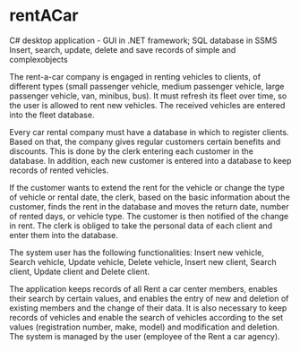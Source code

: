 # rentACar

C# desktop application - GUI in .NET framework;
SQL database in SSMS
Insert, search, update, delete and save records of simple and complexobjects


The rent-a-car company is engaged in renting vehicles to clients, of different types (small passenger vehicle, medium passenger vehicle, large passenger vehicle, van, minibus, bus). It must refresh its fleet over time, so the user is allowed to rent new vehicles. The received vehicles are entered into the fleet database.

Every car rental company must have a database in which to register clients. Based on that, the company gives regular customers certain benefits and discounts. This is done by the clerk entering each customer in the database. In addition, each new customer is entered into a database to keep records of rented vehicles.

If the customer wants to extend the rent for the vehicle or change the type of vehicle or rental date, the clerk, based on the basic information about the customer, finds the rent in the database and moves the return date, number of rented days, or vehicle type. The customer is then notified of the change in rent. The clerk is obliged to take the personal data of each client and enter them into the database.

The system user has the following functionalities: Insert new vehicle, Search vehicle, Update vehicle, Delete vehicle, Insert new client, Search client, Update client and Delete client.

The application keeps records of all Rent a car center members, enables their search by certain values, and enables the entry of new and deletion of existing members and the change of their data.
It is also necessary to keep records of vehicles and enable the search of vehicles according to the set values (registration number, make, model) and modification and deletion.
The system is managed by the user (employee of the Rent a car agency).

